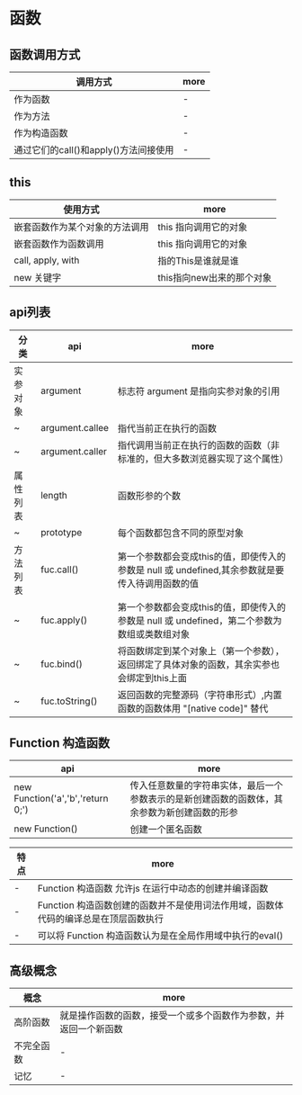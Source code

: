 # 函数

## 函数调用方式

| 调用方式                      | more |
|---------------------------|------|
| 作为函数                      | -    |
| 作为方法                      | -    |
| 作为构造函数                    | -    |
| 通过它们的call()和apply()方法间接使用 | -    |

## this

| 使用方式              | more             |
|-------------------|------------------|
| 嵌套函数作为某个对象的方法调用   | this 指向调用它的对象    |
| 嵌套函数作为函数调用        | this 指向调用它的对象    |
| call, apply, with | 指的This是谁就是谁      |
| new 关键字           | this指向new出来的那个对象 |

## api列表

| 分类   | api             | more                                                       |
|------|-----------------|------------------------------------------------------------|
| 实参对象 | argument        | 标志符 argument 是指向实参对象的引用                                    |
| ~    | argument.callee | 指代当前正在执行的函数                                                |
| ~    | argument.caller | 指代调用当前正在执行的函数的函数（非标准的，但大多数浏览器实现了这个属性）                      |
| 属性列表 | length          | 函数形参的个数                                                    |
| ~    | prototype       | 每个函数都包含不同的原型对象                                             |
| 方法列表 | fuc.call()      | 第一个参数都会变成this的值，即使传入的参数是 null 或 undefined,其余参数就是要传入待调用函数的值 |
| ~    | fuc.apply()     | 第一个参数都会变成this的值，即使传入的参数是 null 或 undefined，第二个参数为数组或类数组对象   |
| ~    | fuc.bind()      | 将函数绑定到某个对象上（第一个参数），返回绑定了具体对象的函数，其余实参也会绑定到this上面            |
| ~    | fuc.toString()  | 返回函数的完整源码（字符串形式）,内置函数的函数体用 "[native code]" 替代              |

## Function 构造函数

| api                               | more                                           |
|-----------------------------------|------------------------------------------------|
| new Function('a','b','return 0;') | 传入任意数量的字符串实体，最后一个参数表示的是新创建函数的函数体，其余参数为新创建函数的形参 |
| new Function()                    | 创建一个匿名函数                                       |

| 特点  | more                                           |
|-----|------------------------------------------------|
| -   | Function 构造函数 允许js 在运行中动态的创建并编译函数              |
| -   | Function 构造函数创建的函数并不是使用词法作用域，函数体代码的编译总是在顶层函数执行 |
| -   | 可以将 Function 构造函数认为是在全局作用域中执行的eval()           |

## 高级概念

| 概念    | more                             |
|-------|----------------------------------|
| 高阶函数  | 就是操作函数的函数，接受一个或多个函数作为参数，并返回一个新函数 |
| 不完全函数 | -                                |
| 记忆    | -                                |
